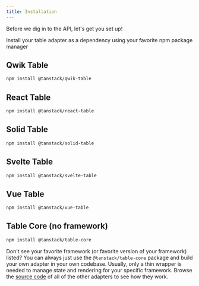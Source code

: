 ```yaml
---
title: Installation
---
```


Before we dig in to the API, let's get you set up!

Install your table adapter as a dependency using your favorite npm package manager

## Qwik Table

```bash
npm install @tanstack/qwik-table
```

## React Table

```bash
npm install @tanstack/react-table
```

## Solid Table

```bash
npm install @tanstack/solid-table
```

## Svelte Table

```bash
npm install @tanstack/svelte-table
```

## Vue Table

```bash
npm install @tanstack/vue-table
```

## Table Core (no framework)

```bash
npm install @tanstack/table-core
```

Don't see your favorite framework (or favorite version of your framework) listed? You can always just use the `@tanstack/table-core` package and build your own adapter in your own codebase. Usually, only a thin wrapper is needed to manage state and rendering for your specific framework. Browse the [source code](https://github.com/TanStack/table/tree/main/packages) of all of the other adapters to see how they work.